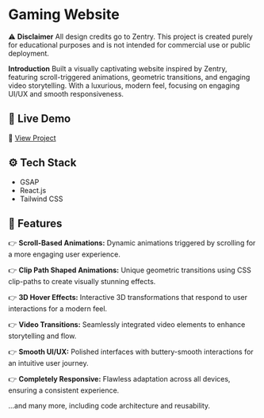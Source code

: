 # Gaming Website

⚠️ **Disclaimer**
All design credits go to Zentry. This project is created purely for educational purposes and is not intended for commercial use or public deployment.

**Introduction**
Built a visually captivating website inspired by Zentry, featuring scroll-triggered animations, geometric transitions, and engaging video storytelling. With a luxurious, modern feel, focusing on engaging UI/UX and smooth responsiveness.

## 🚀 **Live Demo**

🔗 [View Project](https://ms-gaming.vercel.app/)

## ⚙️ Tech Stack

- GSAP
- React.js
- Tailwind CSS

## 🔋 Features

👉 **Scroll-Based Animations:** Dynamic animations triggered by scrolling for a more engaging user experience.

👉 **Clip Path Shaped Animations:** Unique geometric transitions using CSS clip-paths to create visually stunning effects.

👉 **3D Hover Effects:** Interactive 3D transformations that respond to user interactions for a modern feel.

👉 **Video Transitions:** Seamlessly integrated video elements to enhance storytelling and flow.

👉 **Smooth UI/UX:** Polished interfaces with buttery-smooth interactions for an intuitive user journey.

👉 **Completely Responsive:** Flawless adaptation across all devices, ensuring a consistent experience.

...and many more, including code architecture and reusability.
